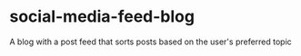 # social-media-feed-blog
A blog with a post feed that sorts posts based on the user's preferred topic
